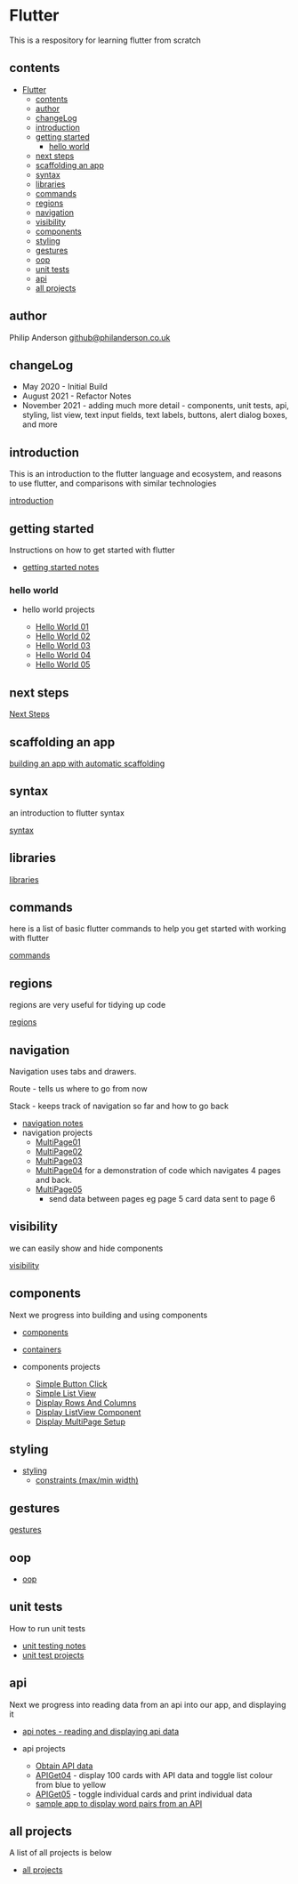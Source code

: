 # Flutter

This is a respository for learning flutter from scratch
## contents

- [Flutter](#flutter)
  - [contents](#contents)
  - [author](#author)
  - [changeLog](#changelog)
  - [introduction](#introduction)
  - [getting started](#getting-started)
    - [hello world](#hello-world)
  - [next steps](#next-steps)
  - [scaffolding an app](#scaffolding-an-app)
  - [syntax](#syntax)
  - [libraries](#libraries)
  - [commands](#commands)
  - [regions](#regions)
  - [navigation](#navigation)
  - [visibility](#visibility)
  - [components](#components)
  - [styling](#styling)
  - [gestures](#gestures)
  - [oop](#oop)
  - [unit tests](#unit-tests)
  - [api](#api)
  - [all projects](#all-projects)


## author

Philip Anderson 
github@philanderson.co.uk

## changeLog

- May 2020 - Initial Build
- August 2021 - Refactor Notes
- November 2021 - adding much more detail - components, unit tests, api, styling, list view, text input fields, text labels, buttons, alert dialog boxes, and more

## introduction

This is an introduction to the flutter language and ecosystem, and reasons to use flutter, and comparisons with similar technologies

[introduction](notes/introduction.md)


## getting started

Instructions on how to get started with flutter

- [getting started notes](notes/getting-started.md)

### hello world 

- hello world projects

  - [Hello World 01](projects/HelloWorld01)
  - [Hello World 02](projects/HelloWorld02)
  - [Hello World 03](projects/HelloWorld03)
  - [Hello World 04](projects/HelloWorld04)
  - [Hello World 05](projects/HelloWorld05)


## next steps

[Next Steps](notes/next-steps.md)

## scaffolding an app

[building an app with automatic scaffolding](notes/scaffolding.md)

## syntax

an introduction to flutter syntax

[syntax](notes/syntax.md)
## libraries

[libraries](notes/libraries.md)

## commands

here is a list of basic flutter commands to help you get started with working with flutter

[commands](notes/commands.md)

## regions

regions are very useful for tidying up code

[regions](notes/regions.md)

## navigation

Navigation uses tabs and drawers.

Route - tells us where to go from now

Stack - keeps track of navigation so far and how to go back

- [navigation notes](notes/navigation.md)
- navigation projects
  - [MultiPage01](Projects/MultiPage01)
  - [MultiPage02](Projects/MultiPage02)
  - [MultiPage03](Projects/MultiPage03)
  - [MultiPage04](Projects/MultiPage04) for a demonstration of code which navigates 4 pages and back.
  - [MultiPage05](Projects/MultiPage05) 
    - send data between pages eg page 5 card data sent to page 6
## visibility

we can easily show and hide components

[visibility](notes/components.md#visibility)

## components 

Next we progress into building and using components

- [components](notes/components.md)
- [containers](notes/containers.md)

- components projects

  - [Simple Button Click](projects/ButtonClick01)
  - [Simple List View](projects/ListView01)
  - [Display Rows And Columns](projects/RowsAndColumns01)
  - [Display ListView Component](projects/ListView01)
  - [Display MultiPage Setup](projects/MultiPage01)

## styling

- [styling](notes/styling.md)
  - [constraints (max/min width)](notes/styling.md#constraints)
## gestures

[gestures](notes/gestures.md)

## oop

- [oop](notes/oop.md)

## unit tests

How to run unit tests

- [unit testing notes](notes/unit-testing.md)
- [unit test projects](projects/UnitTest01)

## api

Next we progress into reading data from an api into our app, and displaying it

- [api notes - reading and displaying api data](notes/api.md)

- api projects
  
  - [Obtain API data](projects/APIGet01)
  - [APIGet04](projects/APIGet04) - display 100 cards with API data and toggle list colour from blue to yellow
  - [APIGet05](projects/APIGet05) - toggle individual cards and print individual data
  - [sample app to display word pairs from an API](projects/WordPair01)

## all projects

A list of all projects is below

- [all projects](projects/README.md)
